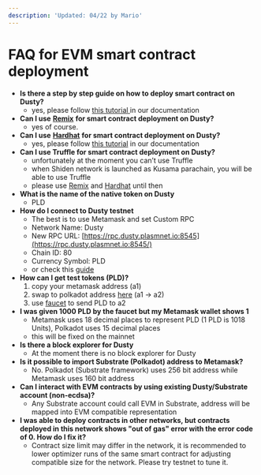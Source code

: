 ```yaml
---
description: 'Updated: 04/22 by Mario'
---
```


# FAQ for EVM smart contract deployment

* **Is there a step by step guide on how to deploy smart contract on Dusty?**
  * yes, please follow [this tutorial ](ethereum-contract-on-dusty-network.md)in our documentation
* **Can I use** [**Remix**](http://remix.ethereum.org/#optimize=false&runs=200&evmVersion=null&version=soljson-v0.8.1+commit.df193b15.js) **for smart contract deployment on Dusty?**
  * yes of course.
* **Can I use** [**Hardhat**](https://hardhat.org/) **for smart contract deployment on Dusty?**
  * yes, please follow [this tutorial](../../../integration/using-hardhat.md) in our documentation
* **Can I use Truffle for smart contract deployment on Dusty?**
  * unfortunately at the moment you can’t use Truffle
  * when Shiden network is launched as Kusama parachain, you will be able to use Truffle
  * please use [Remix](http://remix.ethereum.org/#optimize=false&runs=200&evmVersion=null&version=soljson-v0.8.1+commit.df193b15.js) and [Hardhat](https://hardhat.org/) until then
* **What is the name of the native token on Dusty**
  * PLD
* **How do I connect to Dusty testnet**
  * The best is to use Metamask and set Custom RPC
  * Network Name: Dusty
  * New RPC URL: [https://rpc.dusty.plasmnet.io:8545](https://rpc.dusty.plasmnet.io:8545/)
  * Chain ID: 80
  * Currency Symbol: PLD
  * or check this [guide](https://docs.astar.network/integration/metamask/adding-networks) 
* **How can I get test tokens \(PLD\)?**
  1. copy your metamask address \(a1\)
  2. swap to polkadot address [here](http://polkatools.hoonkim.me/index.html) \(a1 -&gt; a2\)
  3. use [faucet](https://plasm-faucet-frontend.vercel.app/) to send PLD to a2
* **I was given 1000 PLD by the faucet but my Metamask wallet shows 1**
  * Metamask uses 18 decimal places to represent PLD \(1 PLD is 1018 Units\), Polkadot uses 15 decimal places
  * this will be fixed on the mainnet
* **Is there a block explorer for Dusty**
  * At the moment there is no block explorer for Dusty
* **Is it possible to import Substrate \(Polkadot\) address to Metamask?**
  * No. Polkadot \(Substrate framework\) uses 256 bit address while Metamask uses 160 bit address
* **Can I interact with EVM contracts by using existing Dusty/Substrate account \(non-ecdsa\)?**
  * Any Substrate account could call EVM in Substrate, address will be mapped into EVM compatible representation
* **I was able to deploy contracts in other networks, but contracts deployed in this network shows "out of gas" error with the error code of 0. How do I fix it?**
  * Contract size limit may differ in the network, it is recommended to lower optimizer runs of the same smart contract for adjusting compatible size for the network. Please try testnet to tune it.


